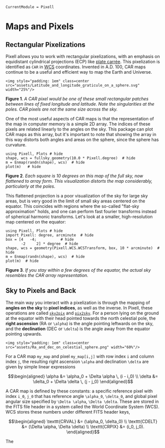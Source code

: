 
```@meta
CurrentModule = Pixell
```

# Maps and Pixels

## Rectangular Pixelizations

Pixell allows you to work with rectangular pixelizations, with an emphasis on equidistant cylindrical projections (ECP) like [plate carrée](https://pro.arcgis.com/en/pro-app/2.8/help/mapping/properties/plate-carree.htm). This pixelization is identified as `CAR` in [WCS](https://www.atnf.csiro.au/people/mcalabre/WCS/) coordinates. Invented in A.D. 100, CAR maps continue to be a useful and efficient way to map the Earth and Universe. 

```@raw html
<img style="padding: 1em" class=center src="assets/Latitude_and_longitude_graticule_on_a_sphere.svg" width="25%"/>
```
**Figure 1**. *A CAR pixel would be one of these small rectangular patches between lines of fixed longitude and latitude. Note the singularities at the poles. CAR pixels are not the same size across the sky.*

One of the most useful aspects of CAR maps is that the representation of the map in computer memory is a simple 2D array. The indices of these pixels are related linearly to the angles on the sky. This package can plot CAR maps as this array, but it's important to note that showing the array in this way distorts both angles and areas on the sphere, since the sphere has curvature.

```@example intro
using Pixell, Plots # hide
shape, wcs = fullsky_geometry(10.0 * Pixell.degree)  # hide
m = Enmap(randn(shape), wcs)  # hide
plot(m)   # hide
```
**Figure 2**. *Each square is 10 degrees on this map of the full sky, now flattened to array form. This visualization distorts the map considerably, particularly at the poles.*

This flattened projection is a poor visualization of the sky for large sky areas, but is very good in the limit of small sky areas centered on the equator. This coincides with regions where the so-called "flat-sky approximation" holds, and one can perform fast fourier transforms instead of spherical harmonic transforms. Let's look at a smaller, high-resolution map centered on the equator:

```@example intro
using Pixell, Plots # hide
import Pixell: degree, arcminute  # hide
box = [4   -4;           # hide
       -2     2] * degree  # hide
shape, wcs = geometry(Pixell.WCS.WCSTransform, box, 10 * arcminute)  # hide
m = Enmap(randn(shape), wcs)  # hide
plot(m)  # hide
```
**Figure 3**. *If you stay within a few degrees of the equator, the actual sky resembles the CAR array representation.*

## Sky to Pixels and Back
The main way you interact with a pixelization is through the mapping of **angles on the sky** to **pixel indices**, as well as the inverse. In Pixell, these operations are called [`sky2pix`](@ref) and [`pix2sky`](@ref). For a person lying on the ground at the equator with their head pointed towards the north celestial pole, the **right ascension** (RA or ``\alpha``) is the angle pointing leftwards on the sky, and the **declination** (DEC or ``\delta``) is the angle away from the equator pointing upwards.


```@raw html
<img style="padding: 1em" class=center src="assets/Ra_and_dec_on_celestial_sphere.png" width="60%"/>
```

For a CAR map `my_map` and pixel `my_map[i,j]` with row index ``i`` and column index ``j``, the resulting right ascension ``\alpha`` and declination ``\delta`` are given by simple linear expressions

```math
\begin{aligned}
    \alpha &= \alpha_0 + \Delta \alpha \, (i - i_0)   \\
    \delta &= \delta_0 + \Delta \delta \, (j - j_0)  
\end{aligned}
```

A CAR map is defined by these constants: a specific reference pixel with index ``i_0``, ``j_0`` that has reference angle ``\alpha_0``, ``\delta_0``, and global pixel angular size specified by ``\Delta \alpha``, ``\Delta \delta``. These are stored in the FITS file header in a system called the World Coordinate System (WCS). WCS stores these numbers under different FITS header keys,

```math
\begin{aligned}
    \texttt{CRVAL} &= (\alpha_0, \delta_0)   \\
    \texttt{CDELT} &= (\Delta \alpha, \Delta \delta)   \\
    \texttt{CRPIX} &= (i_0, j_0).
\end{aligned}
```

The 
